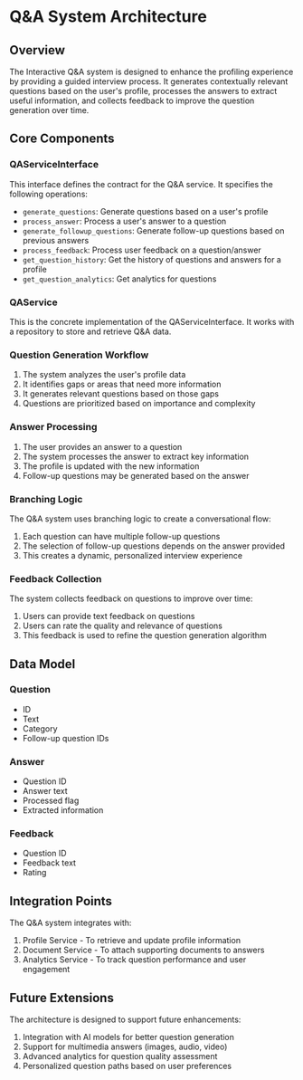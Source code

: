# Q&A System Architecture

## Overview

The Interactive Q&A system is designed to enhance the profiling experience by providing a guided interview process. It generates contextually relevant questions based on the user's profile, processes the answers to extract useful information, and collects feedback to improve the question generation over time.

## Core Components

### QAServiceInterface

This interface defines the contract for the Q&A service. It specifies the following operations:

- `generate_questions`: Generate questions based on a user's profile
- `process_answer`: Process a user's answer to a question
- `generate_followup_questions`: Generate follow-up questions based on previous answers
- `process_feedback`: Process user feedback on a question/answer
- `get_question_history`: Get the history of questions and answers for a profile
- `get_question_analytics`: Get analytics for questions

### QAService

This is the concrete implementation of the QAServiceInterface. It works with a repository to store and retrieve Q&A data.

### Question Generation Workflow

1. The system analyzes the user's profile data
2. It identifies gaps or areas that need more information
3. It generates relevant questions based on those gaps
4. Questions are prioritized based on importance and complexity

### Answer Processing

1. The user provides an answer to a question
2. The system processes the answer to extract key information
3. The profile is updated with the new information
4. Follow-up questions may be generated based on the answer

### Branching Logic

The Q&A system uses branching logic to create a conversational flow:

1. Each question can have multiple follow-up questions
2. The selection of follow-up questions depends on the answer provided
3. This creates a dynamic, personalized interview experience

### Feedback Collection

The system collects feedback on questions to improve over time:

1. Users can provide text feedback on questions
2. Users can rate the quality and relevance of questions
3. This feedback is used to refine the question generation algorithm

## Data Model

### Question
- ID
- Text
- Category
- Follow-up question IDs

### Answer
- Question ID
- Answer text
- Processed flag
- Extracted information

### Feedback
- Question ID
- Feedback text
- Rating

## Integration Points

The Q&A system integrates with:

1. Profile Service - To retrieve and update profile information
2. Document Service - To attach supporting documents to answers
3. Analytics Service - To track question performance and user engagement

## Future Extensions

The architecture is designed to support future enhancements:

1. Integration with AI models for better question generation
2. Support for multimedia answers (images, audio, video)
3. Advanced analytics for question quality assessment
4. Personalized question paths based on user preferences 